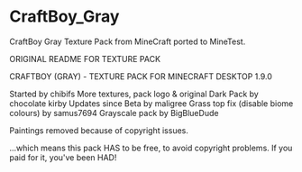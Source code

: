 # CraftBoy_Gray
CraftBoy Gray Texture Pack from MineCraft ported to MineTest.


ORIGINAL README FOR TEXTURE PACK




CRAFTBOY (GRAY) - TEXTURE PACK FOR MINECRAFT DESKTOP 1.9.0

Started by chibifs
More textures, pack logo & original Dark Pack by chocolate kirby
Updates since Beta by maligree
Grass top fix (disable biome colours) by samus7694
Grayscale pack by BigBlueDude

Paintings removed because of copyright issues.


...which means this pack HAS to be free, to avoid copyright problems.
If you paid for it, you've been HAD!
